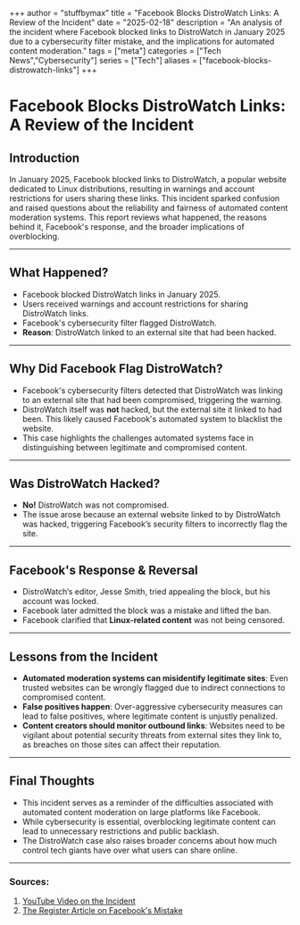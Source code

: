 +++
author = "stuffbymax"
title = "Facebook Blocks DistroWatch Links: A Review of the Incident"
date = "2025-02-18"
description = "An analysis of the incident where Facebook blocked links to DistroWatch in January 2025 due to a cybersecurity filter mistake, and the implications for automated content moderation."
tags = ["meta"]
categories = ["Tech News","Cybersecurity"]
series = ["Tech"]
aliases = ["facebook-blocks-distrowatch-links"]
+++

# Facebook Blocks DistroWatch Links: A Review of the Incident

## **Introduction**
In January 2025, Facebook blocked links to DistroWatch, a popular website dedicated to Linux distributions, resulting in warnings and account restrictions for users sharing these links. This incident sparked confusion and raised questions about the reliability and fairness of automated content moderation systems. This report reviews what happened, the reasons behind it, Facebook's response, and the broader implications of overblocking.

---

## **What Happened?**
- Facebook blocked DistroWatch links in January 2025.  
- Users received warnings and account restrictions for sharing DistroWatch links.  
- Facebook's cybersecurity filter flagged DistroWatch.  
- **Reason**: DistroWatch linked to an external site that had been hacked.  

---

## **Why Did Facebook Flag DistroWatch?**
- Facebook's cybersecurity filters detected that DistroWatch was linking to an external site that had been compromised, triggering the warning.
- DistroWatch itself was **not** hacked, but the external site it linked to had been. This likely caused Facebook's automated system to blacklist the website.  
- This case highlights the challenges automated systems face in distinguishing between legitimate and compromised content.

---

## **Was DistroWatch Hacked?**
- **No!** DistroWatch was not compromised.  
- The issue arose because an external website linked to by DistroWatch was hacked, triggering Facebook’s security filters to incorrectly flag the site.

---

## **Facebook's Response & Reversal**
- DistroWatch’s editor, Jesse Smith, tried appealing the block, but his account was locked.  
- Facebook later admitted the block was a mistake and lifted the ban.  
- Facebook clarified that **Linux-related content** was not being censored.  

---

## **Lessons from the Incident**
- **Automated moderation systems can misidentify legitimate sites**: Even trusted websites can be wrongly flagged due to indirect connections to compromised content.
- **False positives happen**: Over-aggressive cybersecurity measures can lead to false positives, where legitimate content is unjustly penalized.
- **Content creators should monitor outbound links**: Websites need to be vigilant about potential security threats from external sites they link to, as breaches on those sites can affect their reputation.

---

## **Final Thoughts**
- This incident serves as a reminder of the difficulties associated with automated content moderation on large platforms like Facebook.  
- While cybersecurity is essential, overblocking legitimate content can lead to unnecessary restrictions and public backlash.
- The DistroWatch case also raises broader concerns about how much control tech giants have over what users can share online.

---

### Sources:
1. [YouTube Video on the Incident](https://www.youtube.com/watch?v=xOdMTS6XVu4)
2. [The Register Article on Facebook's Mistake](https://www.theregister.com/2025/01/28/facebook_blocks_distrowatch/)

